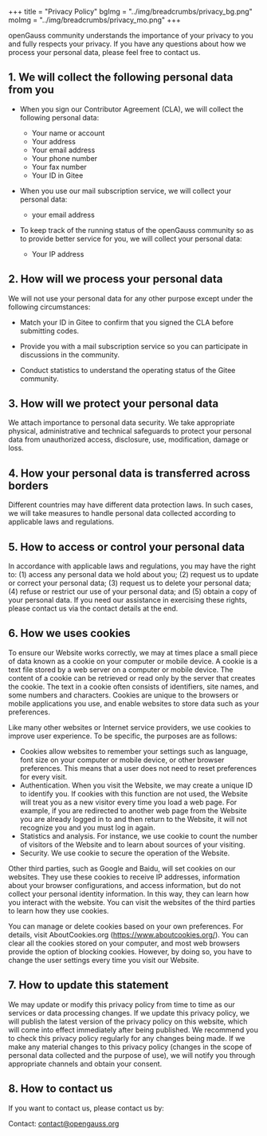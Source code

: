 +++
title = "Privacy Policy"
bgImg = "../img/breadcrumbs/privacy_bg.png"
moImg = "../img/breadcrumbs/privacy_mo.png"
+++

openGauss community understands the importance of your privacy to you and fully respects your privacy. If you have any questions about how we process your personal data, please feel free to contact us.

## 1. We will collect the following personal data from you

* When you sign our Contributor Agreement (CLA), we will collect the following personal data:
   + Your name or account
   + Your address
   + Your email address
   + Your phone number
   + Your fax number
   + Your ID in Gitee

* When you use our mail subscription service, we will collect your personal data:
   + your email address


* To keep track of the running status of the openGauss community so as to provide better service for you, we will collect your personal data:
   + Your IP address

## 2. How will we process your personal data

We will not use your personal data for any other purpose except under the following circumstances:

*  Match your ID in Gitee to confirm that you signed the CLA before submitting codes.

*  Provide you with a mail subscription service so you can participate in discussions in the community.

*  Conduct statistics to understand the operating status of the Gitee community.

## 3. How will we protect your personal data

We attach importance to personal data security. We take appropriate physical, administrative and technical safeguards to protect your personal data from unauthorized access, disclosure, use, modification, damage or loss.

## 4. How your personal data is transferred across borders

Different countries may have different data protection laws. In such cases, we will take measures to handle personal data collected according to applicable laws and regulations.

## 5. How to access or control your personal data

In accordance with applicable laws and regulations, you may have the right to: (1) access any personal data we hold about you; (2) request us to update or correct your personal data; (3) request us to delete your personal data; (4) refuse or restrict our use of your personal data; and (5) obtain a copy of your personal data. If you need our assistance in exercising these rights, please contact us via the contact details at the end.

## 6. How we uses cookies

To ensure our Website works correctly, we may at times place a small piece of data known as a cookie on your computer or mobile device. A cookie is a text file stored by a web server on a computer or mobile device. The content of a cookie can be retrieved or read only by the server that creates the cookie. The text in a cookie often consists of identifiers, site names, and some numbers and characters. Cookies are unique to the browsers or mobile applications you use, and enable websites to store data such as your preferences.

Like many other websites or Internet service providers, we use cookies to improve user experience. To be specific, the purposes are as follows:

*  Cookies allow websites to remember your settings such as language, font size on your computer or mobile device, or other browser preferences. This means that a user does not need to reset preferences for every visit.
*  Authentication. When you visit the Website, we may create a unique ID to identify you. If cookies with this function are not used, the Website will treat you as a new visitor every time you load a web page. For example, if you are redirected to another web page from the Website you are already logged in to and then return to the Website, it will not recognize you and you must log in again.
*  Statistics and analysis. For instance, we use cookie to count the number of visitors of the Website and to learn about sources of your visiting.
*  Security. We use cookie to secure the operation of the Website.

Other third parties, such as Google and Baidu, will set cookies on our websites. They use these cookies to receive IP addresses, information about your browser configurations, and access information, but do not collect your personal identity information. In this way, they can learn how you interact with the website. You can visit the websites of the third parties to learn how they use cookies.

You can manage or delete cookies based on your own preferences. For details, visit AboutCookies.org (https://www.aboutcookies.org/). You can clear all the cookies stored on your computer, and most web browsers provide the option of blocking cookies. However, by doing so, you have to change the user settings every time you visit our Website.

## 7. How to update this statement

We may update or modify this privacy policy from time to time as our services or data processing changes. If we update this privacy policy, we will publish the latest version of the privacy policy on this website, which will come into effect immediately after being published. We recommend you to check this privacy policy regularly for any changes being made. If we make any material changes to this privacy policy (changes in the scope of personal data collected and the purpose of use), we will notify you through appropriate channels and obtain your consent.

## 8. How to contact us 

If you want to contact us, please contact us by:

Contact: [contact@opengauss.org](mailto:contact@opengauss.org)
